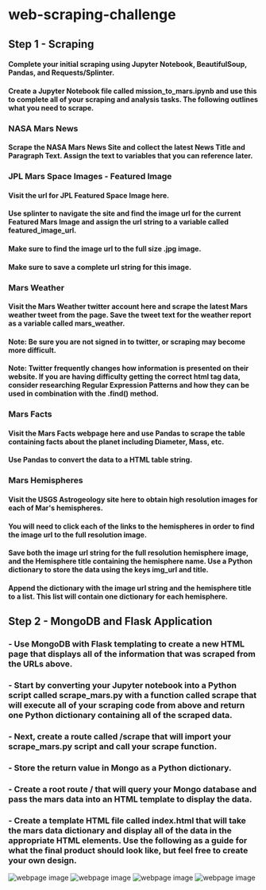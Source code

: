 # web-scraping-challenge
## Step 1 - Scraping
#### Complete your initial scraping using Jupyter Notebook, BeautifulSoup, Pandas, and Requests/Splinter.
#### Create a Jupyter Notebook file called mission_to_mars.ipynb and use this to complete all of your scraping and analysis tasks. The following outlines what you need to scrape.

### NASA Mars News
#### Scrape the NASA Mars News Site and collect the latest News Title and Paragraph Text. Assign the text to variables that you can reference later.

### JPL Mars Space Images - Featured Image
#### Visit the url for JPL Featured Space Image here.
#### Use splinter to navigate the site and find the image url for the current Featured Mars Image and assign the url string to a variable called featured_image_url.
#### Make sure to find the image url to the full size .jpg image.
#### Make sure to save a complete url string for this image.

### Mars Weather
#### Visit the Mars Weather twitter account here and scrape the latest Mars weather tweet from the page. Save the tweet text for the weather report as a variable called mars_weather.
#### Note: Be sure you are not signed in to twitter, or scraping may become more difficult.
#### Note: Twitter frequently changes how information is presented on their website. If you are having difficulty getting the correct html tag data, consider researching Regular Expression Patterns and how they can be used in combination with the .find() method.

### Mars Facts
#### Visit the Mars Facts webpage here and use Pandas to scrape the table containing facts about the planet including Diameter, Mass, etc.
#### Use Pandas to convert the data to a HTML table string.

### Mars Hemispheres
#### Visit the USGS Astrogeology site here to obtain high resolution images for each of Mar's hemispheres.
#### You will need to click each of the links to the hemispheres in order to find the image url to the full resolution image.
#### Save both the image url string for the full resolution hemisphere image, and the Hemisphere title containing the hemisphere name. Use a Python dictionary to store the data using the keys img_url and title.
#### Append the dictionary with the image url string and the hemisphere title to a list. This list will contain one dictionary for each hemisphere.

## Step 2 - MongoDB and Flask Application
### - Use MongoDB with Flask templating to create a new HTML page that displays all of the information that was scraped from the URLs above.
### - Start by converting your Jupyter notebook into a Python script called scrape_mars.py with a function called scrape that will execute all of your scraping code from above and return one Python dictionary containing all of the scraped data.
### - Next, create a route called /scrape that will import your scrape_mars.py script and call your scrape function.
### - Store the return value in Mongo as a Python dictionary.
### - Create a root route / that will query your Mongo database and pass the mars data into an HTML template to display the data.
### - Create a template HTML file called index.html that will take the mars data dictionary and display all of the data in the appropriate HTML elements. Use the following as a guide for what the final product should look like, but feel free to create your own design.

![webpage image](img/Jumbotron_webscrape.png)
![webpage image](img/Latest_news_webscrape.png)
![webpage image](img/Top_hemispheres_webscrape.png)
![webpage image](img/Bottom_hemispheres_webscrape.png)
